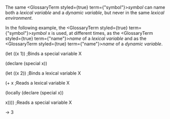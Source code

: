  



The same <GlossaryTerm styled={true} term={"symbol"}><i>symbol</i></GlossaryTerm> can name both a *lexical variable* and a *dynamic variable*, but never in the same *lexical environment*. 



In the following example, the <GlossaryTerm styled={true} term={"symbol"}><i>symbol</i></GlossaryTerm> x is used, at different times, as the <GlossaryTerm styled={true} term={"name"}><i>name</i></GlossaryTerm> of a *lexical variable* and as the <GlossaryTerm styled={true} term={"name"}><i>name</i></GlossaryTerm> of a *dynamic variable*. 



(let ((x 1)) ;Binds a special variable X 



(declare (special x)) 



(let ((x 2)) ;Binds a lexical variable X 



(+ x ;Reads a lexical variable X 



(locally (declare (special x)) 



x)))) ;Reads a special variable X 



→ 3 



